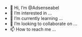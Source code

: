- 👋 Hi, I’m @Adsenseabel
- 👀 I’m interested in ...
- 🌱 I’m currently learning ...
- 💞️ I’m looking to collaborate on ...
- 📫 How to reach me ...

<!---
Adsenseabel/Adsenseabel is a ✨ special ✨ repository because its `README.md` (this file) appears on your GitHub profile.
You can click the Preview link to take a look at your changes.
--->

